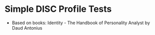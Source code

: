 # Simple DISC Profile Tests

- Based on books: Identity - The Handbook of Personality Analyst by Daud Antonius
